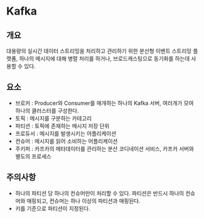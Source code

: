 # Kafka

## 개요
대용량의 실시간 데이터 스트리밍을 처리하고 관리하기 위한 분산형 이벤트 스트리밍 플랫폼, 하나의 메시지에 대해 병렬 처리를 하거나, 브로드캐스팅으로 동기화를 하는데 사용할 수 있다.

## 요소
- 브로커 : Producer와 Consumer를 매개하는 하나의 Kafka 서버, 여러개가 모여 하나의 클러스터를 구성한다.
- 토픽 : 메시지를 구분하는 카테고리
- 파티션 : 토픽에 존재하는 메시지 저장 단위
- 프로듀서 : 메시지를 발생시키는 어플리케이션
- 컨슈머 : 메시지를 읽어 소비하는 어플리케이션
- 주키퍼 : 카프카의 메타데이터를 관리하는 분산 코디네이션 서비스, 카프카 서버와 별도의 프로세스

## 주의사항
- 하나의 파티션 당 하나의 컨슈머만이 처리할 수 있다. 파티션은 반드시 하나의 컨슈머와 매핑되고, 컨슈머는 하나 이상의 파티션과 매핑된다.
- 키를 기준으로 파티션이 지정된다.
